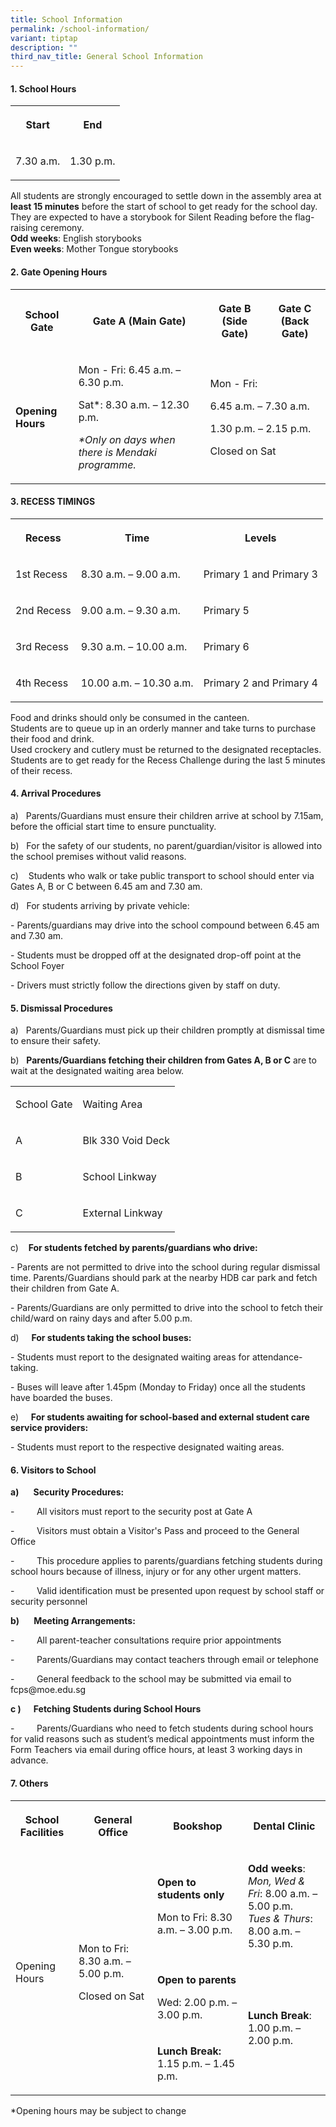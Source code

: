 ```yaml
---
title: School Information
permalink: /school-information/
variant: tiptap
description: ""
third_nav_title: General School Information
---
```

<h4>1. School Hours</h4>
<table style="minWidth: 50px">
<colgroup>
<col>
<col>
</colgroup>
<tbody>
<tr>
<th rowspan="1" colspan="1">
<p>Start</p>
</th>
<th rowspan="1" colspan="1">
<p>End</p>
</th>
</tr>
<tr>
<td rowspan="1" colspan="1">
<p>7.30 a.m.</p>
</td>
<td rowspan="1" colspan="1">
<p>1.30 p.m.</p>
</td>
</tr>
</tbody>
</table>
<p>All students are strongly encouraged to settle down in the assembly area
at <strong>least 15 minutes</strong> before the start of school to get ready
for the school day. They are expected to have a storybook for Silent Reading
before the flag-raising ceremony.
<br><strong>Odd weeks</strong>: English storybooks
<br><strong>Even weeks</strong>: Mother Tongue storybooks</p>
<h4>2. Gate Opening Hours</h4>
<table style="minWidth: 100px">
<colgroup>
<col>
<col>
<col>
<col>
</colgroup>
<tbody>
<tr>
<th rowspan="1" colspan="1">
<p>School Gate</p>
</th>
<th rowspan="1" colspan="1">
<p>Gate A (Main Gate)</p>
</th>
<th rowspan="1" colspan="1">
<p>Gate B (Side Gate)</p>
</th>
<th rowspan="1" colspan="1">
<p>Gate C (Back Gate)</p>
</th>
</tr>
<tr>
<td rowspan="2" colspan="1">
<p><strong>Opening Hours</strong>
</p>
</td>
<td rowspan="2" colspan="1">
<p>Mon - Fri: 6.45 a.m. – 6.30 p.m.</p>
<p></p>
<p>Sat*: 8.30 a.m. – 12.30 p.m.</p>
<p></p>
<p><em>*Only on days when there is Mendaki programme.</em>
</p>
</td>
<td rowspan="2" colspan="2">
<p>Mon - Fri:</p>
<p>6.45 a.m. – 7.30 a.m.</p>
<p>1.30 p.m. – 2.15 p.m.</p>
<p>Closed on Sat</p>
</td>
</tr>
<tr></tr>
</tbody>
</table>
<h4>3. RECESS TIMINGS</h4>
<table style="minWidth: 75px">
<colgroup>
<col>
<col>
<col>
</colgroup>
<tbody>
<tr>
<th rowspan="1" colspan="1">
<p>Recess</p>
</th>
<th rowspan="1" colspan="1">
<p>Time</p>
</th>
<th rowspan="1" colspan="1">
<p>Levels</p>
</th>
</tr>
<tr>
<td rowspan="1" colspan="1">
<p>1st Recess</p>
</td>
<td rowspan="1" colspan="1">
<p>8.30 a.m. – 9.00 a.m.</p>
</td>
<td rowspan="1" colspan="1">
<p>Primary 1 and Primary 3</p>
</td>
</tr>
<tr>
<td rowspan="1" colspan="1">
<p>2nd Recess</p>
</td>
<td rowspan="1" colspan="1">
<p>9.00 a.m. – 9.30 a.m.</p>
</td>
<td rowspan="1" colspan="1">
<p>Primary 5</p>
</td>
</tr>
<tr>
<td rowspan="1" colspan="1">
<p>3rd Recess</p>
</td>
<td rowspan="1" colspan="1">
<p>9.30 a.m. – 10.00 a.m.</p>
</td>
<td rowspan="1" colspan="1">
<p>Primary 6</p>
</td>
</tr>
<tr>
<td rowspan="1" colspan="1">
<p>4th Recess</p>
</td>
<td rowspan="1" colspan="1">
<p>10.00 a.m. – 10.30 a.m.</p>
</td>
<td rowspan="1" colspan="1">
<p>Primary 2 and Primary 4</p>
</td>
</tr>
</tbody>
</table>
<p>Food and drinks should only be consumed in the canteen.
<br>Students are to queue up in an orderly manner and take turns to purchase
their food and drink.
<br>Used crockery and cutlery must be returned to the designated receptacles.
<br>Students are to get ready for the Recess Challenge during the last 5 minutes
of their recess.</p>
<h4>4. Arrival Procedures</h4>
<p>a)&nbsp;&nbsp; Parents/Guardians must ensure their children arrive at
school by 7.15am, before the official start time to ensure punctuality.</p>
<p>b)&nbsp;&nbsp; For the safety of our students, no parent/guardian/visitor
is allowed into the school premises without valid reasons.</p>
<p>c)&nbsp;&nbsp;&nbsp; Students who walk or take public transport to school
should enter via Gates A, B or C between 6.45 am and 7.30 am.</p>
<p>d) &nbsp; For students arriving by private vehicle:</p>
<p>- Parents/guardians may drive into the school compound between 6.45 am
and 7.30 am.</p>
<p>- Students must be dropped off at the designated drop-off point at the
School Foyer</p>
<p>- Drivers must strictly follow the directions given by staff on duty.</p>
<h4>5. Dismissal Procedures</h4>
<p>a) &nbsp; Parents/Guardians must pick up their children promptly at dismissal
time to ensure their safety.</p>
<p>b) &nbsp; <strong>Parents/Guardians fetching their children from Gates A, B or C</strong> are
to wait at the designated waiting area below.&nbsp;</p>
<table style="minWidth: 50px">
<colgroup>
<col>
<col>
</colgroup>
<tbody>
<tr>
<td rowspan="1" colspan="1">
<p>School Gate</p>
</td>
<td rowspan="1" colspan="1">
<p>Waiting Area</p>
</td>
</tr>
<tr>
<td rowspan="1" colspan="1">
<p>A</p>
</td>
<td rowspan="1" colspan="1">
<p>Blk 330 Void Deck</p>
</td>
</tr>
<tr>
<td rowspan="1" colspan="1">
<p>B</p>
</td>
<td rowspan="1" colspan="1">
<p>School Linkway</p>
</td>
</tr>
<tr>
<td rowspan="1" colspan="1">
<p>C</p>
</td>
<td rowspan="1" colspan="1">
<p>External Linkway</p>
</td>
</tr>
</tbody>
</table>
<p>c) &nbsp;&nbsp; <strong>For students fetched by parents/guardians who drive:</strong>
</p>
<p>- Parents are not permitted to drive into the school during regular dismissal
time. Parents/Guardians should park at the nearby HDB car park and fetch
their children from Gate A.</p>
<p>- Parents/Guardians are only permitted to drive into the school to fetch
their child/ward on rainy days and after 5.00 p.m.</p>
<p>d) &nbsp;&nbsp;&nbsp; <strong>For students taking the school buses:</strong>
</p>
<p>- Students must report to the designated waiting areas for attendance-taking.</p>
<p>- Buses will leave after 1.45pm (Monday to Friday) once all the students
have boarded the buses.</p>
<p>e) &nbsp;&nbsp;&nbsp; <strong>For students awaiting for school-based and external student care service providers:</strong>
</p>
<p>- Students must report to the respective designated waiting areas.</p>
<h4>6. Visitors to School</h4>
<p><strong>a)&nbsp;&nbsp;&nbsp;&nbsp;&nbsp;&nbsp; Security Procedures:</strong>
</p>
<p>-&nbsp;&nbsp;&nbsp;&nbsp;&nbsp;&nbsp;&nbsp;&nbsp; All visitors must report
to the security post at Gate A</p>
<p>-&nbsp;&nbsp;&nbsp;&nbsp;&nbsp;&nbsp;&nbsp;&nbsp; Visitors must obtain
a Visitor's Pass and proceed to the General Office</p>
<p>-&nbsp;&nbsp;&nbsp;&nbsp;&nbsp;&nbsp;&nbsp;&nbsp; This procedure applies
to parents/guardians fetching students during school hours because of illness,
injury or for any other urgent matters.</p>
<p>-&nbsp;&nbsp;&nbsp;&nbsp;&nbsp;&nbsp;&nbsp;&nbsp; Valid identification
must be presented upon request by school staff or security personnel</p>
<p><strong>b) &nbsp;&nbsp;&nbsp;&nbsp;&nbsp; Meeting Arrangements:</strong>
</p>
<p>- &nbsp;&nbsp;&nbsp;&nbsp;&nbsp;&nbsp;&nbsp; All parent-teacher consultations
require prior appointments</p>
<p>-&nbsp;&nbsp;&nbsp;&nbsp;&nbsp;&nbsp;&nbsp;&nbsp; Parents/Guardians may
contact teachers through email or telephone</p>
<p>-&nbsp;&nbsp;&nbsp;&nbsp;&nbsp;&nbsp;&nbsp;&nbsp; General feedback to
the school may be submitted via email to <a rel="noopener noreferrer nofollow" target="_blank">fcps@moe.edu.sg</a>
</p>
<p><strong>c )&nbsp;&nbsp;&nbsp;&nbsp;&nbsp; Fetching Students during School Hours</strong>
</p>
<p>-&nbsp;&nbsp;&nbsp;&nbsp;&nbsp;&nbsp;&nbsp;&nbsp; Parents/Guardians who
need to fetch students during school hours for valid reasons such as student’s
medical appointments must inform the Form Teachers via email during office
hours, at least 3 working days in advance.</p>
<h4>7. Others</h4>
<table style="minWidth: 100px">
<colgroup>
<col>
<col>
<col>
<col>
</colgroup>
<tbody>
<tr>
<th rowspan="1" colspan="1">
<p>School Facilities</p>
</th>
<th rowspan="1" colspan="1">
<p>General Office</p>
</th>
<th rowspan="1" colspan="1">
<p>Bookshop</p>
</th>
<th rowspan="1" colspan="1">
<p>Dental Clinic</p>
</th>
</tr>
<tr>
<td rowspan="3" colspan="1">
<p>Opening Hours</p>
</td>
<td rowspan="3" colspan="1">
<p>Mon to Fri: 8.30 a.m. – 5.00 p.m.</p>
<p>Closed on Sat</p>
</td>
<td rowspan="1" colspan="1">
<p><strong>Open to students only</strong>
</p>
<p>Mon to Fri: 8.30 a.m. – 3.00 p.m.</p>
</td>
<td rowspan="1" colspan="1">
<p><strong>Odd weeks</strong>:
<br><em>Mon, Wed &amp; Fri</em>: 8.00 a.m. – 5.00 p.m.
<br><em>Tues &amp; Thurs</em>: 8.00 a.m. – 5.30 p.m.</p>
</td>
</tr>
<tr>
<td rowspan="1" colspan="1">
<p><strong>Open to parents</strong>
</p>
<p>Wed: 2.00 p.m. – 3.00 p.m.</p>
</td>
<td rowspan="2" colspan="1">
<p><strong>Lunch Break</strong>: 1.00 p.m. – 2.00 p.m.</p>
</td>
</tr>
<tr>
<td rowspan="1" colspan="1">
<p><strong>Lunch Break:</strong> 1.15 p.m. – 1.45 p.m.</p>
</td>
</tr>
</tbody>
</table>
<p>*Opening hours may be subject to change</p>